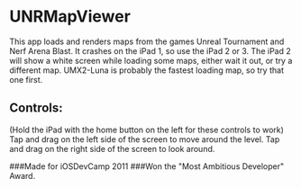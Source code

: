 UNRMapViewer
============

This app loads and renders maps from the games Unreal Tournament and Nerf Arena Blast.
It crashes on the iPad 1, so use the iPad 2 or 3. The iPad 2 will show a white screen while loading some maps, either wait it out, or try a different map.
UMX2-Luna is probably the fastest loading map, so try that one first.

Controls:
---------
(Hold the iPad with the home button on the left for these controls to work)
Tap and drag on the left side of the screen to move around the level.
Tap and drag on the right side of the screen to look around.

###Made for iOSDevCamp 2011
###Won the "Most Ambitious Developer" Award.
